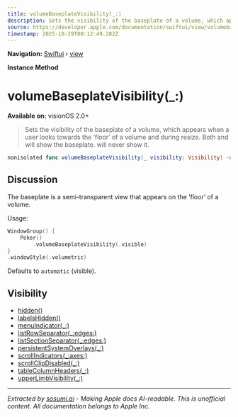 ```yaml
---
title: volumeBaseplateVisibility(_:)
description: Sets the visibility of the baseplate of a volume, which appears when a user looks towards the ‘floor’ of a volume and during resize. Both  and  will show the baseplate.  will never show it.
source: https://developer.apple.com/documentation/swiftui/view/volumebaseplatevisibility(_:)
timestamp: 2025-10-29T00:12:49.282Z
---
```


**Navigation:** [Swiftui](/documentation/swiftui) › [view](/documentation/swiftui/view)

**Instance Method**

# volumeBaseplateVisibility(_:)

**Available on:** visionOS 2.0+

> Sets the visibility of the baseplate of a volume, which appears when a user looks towards the ‘floor’ of a volume and during resize. Both  and  will show the baseplate.  will never show it.

```swift
nonisolated func volumeBaseplateVisibility(_ visibility: Visibility) -> some View
```

## Discussion

The baseplate is a semi-transparent view that appears on the ‘floor’ of a volume.

Usage:

```swift
WindowGroup() {
    Poker()
        .volumeBaseplateVisibility(.visible)
}
.windowStyle(.volumetric)
```

Defaults to `automatic` (visible).

## Visibility

- [hidden()](/documentation/swiftui/view/hidden())
- [labelsHidden()](/documentation/swiftui/view/labelshidden())
- [menuIndicator(_:)](/documentation/swiftui/view/menuindicator(_:))
- [listRowSeparator(_:edges:)](/documentation/swiftui/view/listrowseparator(_:edges:))
- [listSectionSeparator(_:edges:)](/documentation/swiftui/view/listsectionseparator(_:edges:))
- [persistentSystemOverlays(_:)](/documentation/swiftui/view/persistentsystemoverlays(_:))
- [scrollIndicators(_:axes:)](/documentation/swiftui/view/scrollindicators(_:axes:))
- [scrollClipDisabled(_:)](/documentation/swiftui/view/scrollclipdisabled(_:))
- [tableColumnHeaders(_:)](/documentation/swiftui/view/tablecolumnheaders(_:))
- [upperLimbVisibility(_:)](/documentation/swiftui/view/upperlimbvisibility(_:))

---

*Extracted by [sosumi.ai](https://sosumi.ai) - Making Apple docs AI-readable.*
*This is unofficial content. All documentation belongs to Apple Inc.*
